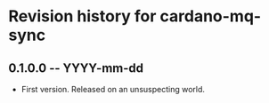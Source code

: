 # Revision history for cardano-mq-sync

## 0.1.0.0 -- YYYY-mm-dd

* First version. Released on an unsuspecting world.
